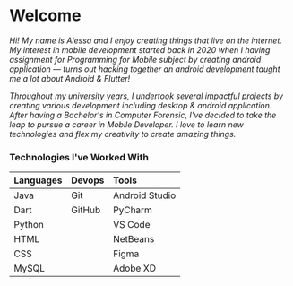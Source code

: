 # Welcome

*Hi! My name is Alessa and I enjoy creating things that live on the internet. My interest in mobile development started back in 2020 when I having assignment for Programming for Mobile subject by creating android application — turns out hacking together an android development taught me a lot about Android & Flutter!*

*Throughout my university years, I undertook several impactful projects by creating various development including desktop & android application. After having a Bachelor's in Computer Forensic, I've decided to take the leap to pursue a career in Mobile Developer. I love to learn new technologies and flex my creativity to create amazing things.*

### Technologies I've Worked With

| Languages     | Devops        | Tools          |
|:------------- |:------------- |:-------------  |
| Java          | Git           | Android Studio |
| Dart          | GitHub        | PyCharm        |
| Python        | &nbsp;        | VS Code        |
| HTML          | &nbsp;        | NetBeans       |
| CSS           | &nbsp;        | Figma          |
| MySQL         | &nbsp;        | Adobe XD       |

